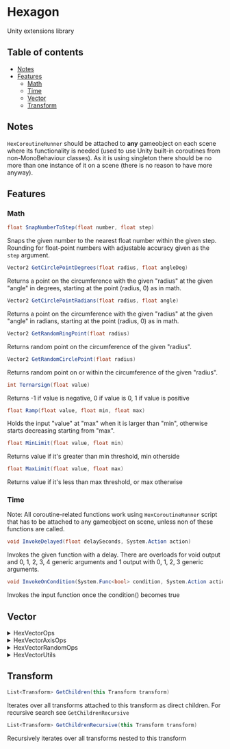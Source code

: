 # Hexagon

Unity extensions library

## Table of contents

- [Notes](#Notes)
- [Features](#Features)
    * [Math](#Math)
    * [Time](#Time)
    * [Vector](#Vector)
    * [Transform](#Transform)

## Notes

```HexCoroutineRunner``` should be attached to **any** gameobject on each scene where its functionality is needed (used to use Unity built-in coroutines from non-MonoBehaviour classes). As it is using singleton there should be no more than one instance of it on a scene (there is no reason to have more anyway).

## Features

### Math

```csharp 
float SnapNumberToStep(float number, float step)
```
Snaps the given number to the nearest float number within the given step. Rounding for float-point numbers with adjustable accuracy given as the ```step``` argument.

```csharp
Vector2 GetCirclePointDegrees(float radius, float angleDeg)
```
Returns a point on the circumference with the given "radius" at the given "angle" in degrees, starting at the point (radius, 0) as in math.

```csharp
Vector2 GetCirclePointRadians(float radius, float angle)
```
Returns a point on the circumference with the given "radius" at the given "angle" in radians, starting at the point (radius, 0) as in math.

```csharp
Vector2 GetRandomRingPoint(float radius)
```
Returns random point on the circumference of the given "radius".

```csharp
Vector2 GetRandomCirclePoint(float radius)
```
Returns random point on or within the circumference of the given "radius".

```csharp
int Ternarsign(float value)
```
Returns -1 if value is negative, 0 if value is 0, 1 if value is positive

```csharp
float Ramp(float value, float min, float max)
```
Holds the input "value" at "max" when it is larger than "min", otherwise starts decreasing starting from "max".

```csharp
float MinLimit(float value, float min)
```
Returns value if it's greater than min threshold, min otherside

```csharp
float MaxLimit(float value, float max)
```
Returns value if it's less than max threshold, or max otherwise

### Time

Note: All coroutine-related functions work using ```HexCoroutineRunner``` script that has to be attached to any gameobject on scene, unless non of these functions are called.

```csharp
void InvokeDelayed(float delaySeconds, System.Action action)
```
Invokes the given function with a delay. There are overloads for void output and 0, 1, 2, 3, 4 generic arguments and 1 output with 0, 1, 2, 3 generic arguments.

```csharp
void InvokeOnCondition(System.Func<bool> condition, System.Action action)
```
Invokes the input function once the condition() becomes true

## Vector

<details>
<summary>HexVectorOps</summary>

### Overview
These functions perform element-wise arithmetic operations on vectors - multiplication, division, and taking absolute values. They work on `Vector3`, `Vector3Int`, `Vector2`, and `Vector2Int` types.

### Multiply (Element-wise)
```csharp
Vector3 Multiply(this Vector3 a, Vector3 b);
Vector3Int Multiply(this Vector3Int a, Vector3Int b);
Vector2 Multiply(this Vector2 a, Vector2 b);
Vector2Int Multiply(this Vector2Int a, Vector2Int b);
```
Multiplies each component of the first vector by the corresponding component of the second vector, returning a new vector with the result.

### Divide (Element-wise)
```csharp
Vector3 Divide(this Vector3 a, Vector3 b);
Vector3Int Divide(this Vector3Int a, Vector3Int b);
Vector2 Divide(this Vector2 a, Vector2 b);
Vector2Int Divide(this Vector2Int a, Vector2Int b);
```
Divides each component of the first vector by the corresponding component of the second vector, returning a new vector with the result.  
> **Remarks:** Not safe from division by zero

### Abs (Per component)
```csharp
Vector3 Abs(this Vector3 vector);
Vector3Int Abs(this Vector3Int vector);
Vector2 Abs(this Vector2 vector);
Vector2Int Abs(this Vector2Int vector);
```
Returns a new vector where each component is the absolute value of the corresponding component in the original vector.

</details>

<details>
<summary>HexVectorAxisOps</summary>

### Overview
These functions allow inline manipulation of individual components of vectors. They provide a way to set values for individual axes (X, Y, Z).

### Set Axis Value
```csharp
void SetX(this ref Vector3 vector, float x);
void SetY(this ref Vector3 vector, float y);
void SetZ(this ref Vector3 vector, float z);
void SetX(this ref Vector3Int vector, int x);
void SetY(this ref Vector3Int vector, int y);
void SetZ(this ref Vector3Int vector, int z);
void SetX(this ref Vector2 vector, float x);
void SetY(this ref Vector2 vector, float y);
void SetX(this ref Vector2Int vector, int x);
void SetY(this ref Vector2Int vector, int y);
```
Directly modify a specific component (X, Y, or Z) of the given vector.

### With Axis Value
```csharp
Vector3 WithX(this Vector3 vector, float x);
Vector3 WithY(this Vector3 vector, float y);
Vector3 WithZ(this Vector3 vector, float z);
Vector3Int WithX(this Vector3Int vector, int x);
Vector3Int WithY(this Vector3Int vector, int y);
Vector3Int WithZ(this Vector3Int vector, int z);
Vector2 WithX(this Vector2 vector, float x);
Vector2 WithY(this Vector2 vector, float y);
Vector2Int WithX(this Vector2Int vector, int x);
Vector2Int WithY(this Vector2Int vector, int y);
```
Create a new vector where the specified component is replaced with the given value, keeping the original vector object unchanged.

### Null Z
```csharp
Vector3 NullZ(this Vector3 vector);
```
A shortcut for ```WithZ(0)```

</details>

<details>
<summary>HexVectorRandomOps</summary>

### Random Vectors
```csharp
Vector3 Random3D();
Vector2 Random2D();
```
Generates a random vector where each component is a random float value between -1 and 1.

</details>

<details>
<summary>HexVectorUtils</summary>

### Conversion
```csharp
Color VectorToColor(this Vector3 vector, float a = 1.0f);
Vector3 ColorToVector(this Color color);
Vector2 ConvertTo2D(this Vector3 vector3);
Vector2 ConvertTo2D(this Vector2Int vector2Int);
Vector3 ConvertTo3D(this Vector2 vector2);
Vector3 ConvertTo3D(this Vector3Int vector3Int);
```
- `VectorToColor`: Converts a `Vector3` to a `Color`, mapping the vector's components to RGB channels, and optionally setting the alpha channel.
- `ColorToVector`: Converts a `Color` back to a `Vector3`, using the RGB values.

### Distance Calculation
```csharp
float SqrDistance(this Vector2 a, Vector2 b);
float SqrDistance(this Vector2Int a, Vector2Int b);
float SqrDistance(this Vector3 a, Vector3 b);
float SqrDistanceXY(this Vector3 a, Vector3 b);
```
Calculates the squared distance between two vectors. `SqrDistanceXY` calculates squared distance on XY plane.

### Comparison
```csharp
bool NearlyEquals(this Vector3 a, Vector3 b, double inaccuracy = 1.0E-7);
bool NearlyEquals(this Vector2 a, Vector2 b, double inaccuracy = 1.0E-7);
```
Checks if two vectors are nearly equal, allowing for a small tolerance (inaccuracy) to account for floating-point precision errors.

### Rotation
```csharp
Vector2 Rotate(this Vector2 vector, float degrees)
```
Rotates the given Vector2 by the given degree and returns the result without changing original vector.

</details>

## Transform

```csharp
List<Transform> GetChildren(this Transform transform)
```
Iterates over all transforms attached to this transform as direct children. For recursive search see ```GetChildrenRecursive```

```csharp
List<Transform> GetChildrenRecursive(this Transform transform)
```
Recursively iterates over all transforms nested to this transform